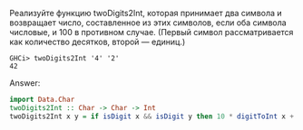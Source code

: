 Реализуйте функцию twoDigits2Int, которая принимает два символа и возвращает число,
составленное из этих символов, если оба символа числовые, и 100 в противном случае.
(Первый символ рассматривается как количество десятков, второй — единиц.)

```
GHCi> twoDigits2Int '4' '2'
42
```

Answer:

```haskell
import Data.Char
twoDigits2Int :: Char -> Char -> Int
twoDigits2Int x y = if isDigit x && isDigit y then 10 * digitToInt x + digitToInt y else 100
```